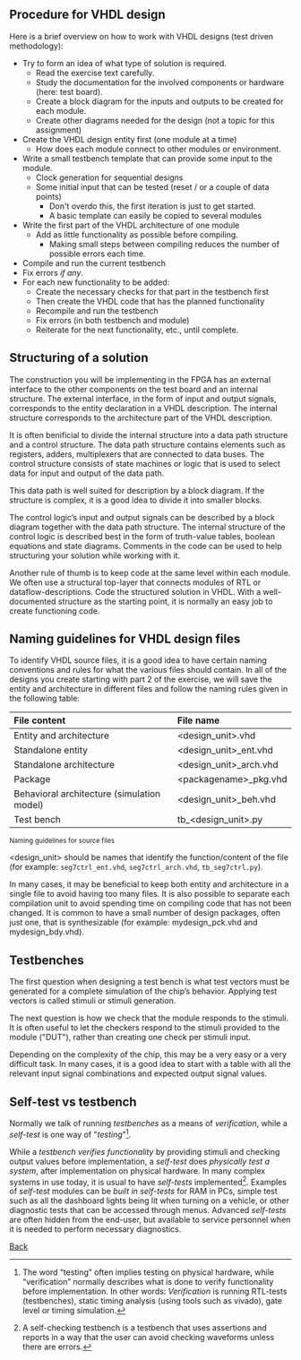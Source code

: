 ## Procedure for VHDL design
Here is a brief overview on how to work with VHDL designs (test driven methodology):

*	Try to form an idea of what type of solution is required.
    *	Read the exercise text carefully.
    *	Study the documentation for the involved components or hardware (here: test board).
    *	Create a block diagram for the inputs and outputs to be created for each module.
    *	Create other diagrams needed for the design (not a topic for this assignment)
*	Create the VHDL design entity first (one module at a time)
    * How does each module connect to other modules or environment. 
* Write a small testbench template that can provide some input to the module.  
    * Clock generation for sequential designs  
    * Some initial input that can be tested (reset / or a couple of data points)
        * Don't overdo this, the first iteration is just to get started.
        * A basic template can easily be copied to several modules
* Write the first part of the VHDL architecture of one module
    * Add as little functionality as possible before compiling.
        * Making small steps between compiling reduces the number of possible errors each time.
* Compile and run the current testbench
* Fix errors _if any_.
* For each new functionality to be added:
    * Create the necessary checks for that part in the testbench first
    * Then create the VHDL code that has the planned functionality
    * Recompile and run the testbench
    * Fix errors (in both testbench and module)
    * Reiterate for the next functionality, etc., until complete. 
 
## Structuring of a solution ##
The construction you will be implementing in the FPGA has an external interface to the other components on the test board and an internal structure. 
The external interface, in the form of input and output signals, corresponds to the entity declaration in a VHDL description. 
The internal structure corresponds to the architecture part of the VHDL description. 

It is often benificial to divide the internal structure into a data path structure and a control structure.
The data path structure contains elements such as registers, adders, multiplexers that are connected to data buses. 
The control structure consists of state machines or logic that is used to select data for input and output of the data path. 

This data path is well suited for description by a block diagram. 
If the structure is complex, it is a good idea to divide it into smaller blocks.

The control logic’s input and output signals can be described by a block diagram together with the data path structure. 
The internal structure of the control logic is described best in the form of truth-value tables, boolean equations and state diagrams. 
Comments in the code can be used to help structuring your solution while working with it.

Another rule of thumb is to keep code at the same level within each module. 
We often use a structural top-layer that connects modules of RTL or dataflow-descriptions. 
Code the structured solution in VHDL.
With a well-documented structure as the starting point, it is normally an easy job to create functioning code. 


## Naming guidelines for VHDL design files ##
To identify VHDL source files, it is a good idea to have certain naming conventions and rules for what the various files should contain. 
In all of the designs you create starting with part 2 of the exercise, we will save the entity and architecture in different files and follow the naming rules given in the following table:

| File content	| File name |
| :--- | :--- |
| Entity and architecture	| \<design_unit>.vhd |
| Standalone entity	| \<design_unit>_ent.vhd |
| Standalone architecture |	\<design_unit>_arch.vhd |
| Package	| \<packagename>_pkg.vhd |
| Behavioral architecture (simulation model)	| \<design_unit>_beh.vhd |
| Test bench  |	tb_\<design_unit>.py |

<sup>Naming guidelines for source files</sup>

<design_unit> should be names that identify the function/content of the file 
(for example: `seg7ctrl_ent.vhd`, `seg7ctrl_arch.vhd`, `tb_seg7ctrl.py`).  

In many cases, it may be beneficial to keep both entity and architecture in a single file to avoid having too many files. 
It is also possible to separate each compilation unit to avoid spending time on compiling code that has not been changed. 
It is common to have a small number of design packages, often just one, that is synthesizable (for example: mydesign_pck.vhd and mydesign_bdy.vhd). 

## Testbenches ##
The first question when designing a test bench is what test vectors must be generated for a complete simulation of the chip’s behavior.
Applying test vectors is called stimuli or stimuli generation.

The next question is how we check that the module responds to the stimuli. 
It is often useful to let the checkers respond to the stimuli provided to the module ("DUT"), rather than creating one check per stimuli input. 

Depending on the complexity of the chip, this may be a very easy or a very difficult task. 
In many cases, it is a good idea to start with a table with all the relevant input signal combinations and expected output signal values.

## Self-test vs testbench ##
Normally we talk of running _testbenches_ as a means of _verification_, while a _self-test_ is one way of "_testing_"[^1].

While a _testbench_ _verifies functionality_ by providing stimuli and checking output values before implementation, a _self-test_ does _physically test a system_, after implementation on physical hardware. 
In many complex systems in use today, it is usual to have _self-tests_ implemented[^2]. 
Examples of _self-test_ modules can be _built in self-tests_ for RAM in PCs, simple test such as all the dashboard lights being lit when turning on a vehicle, or other diagnostic tests that can be accessed through menus. 
Advanced _self-tests_ are often hidden from the end-user, but available to service personnel when it is needed to perform necessary diagnostics. 

[Back](readme.md)
 
[^1]: The word “testing” often implies testing on physical hardware, while “verification” normally describes what is done to verify functionality before implementation.
      In other words: _Verification_ is running RTL-tests (testbenches), static timing analysis (using tools such as vivado), gate level or timing simulation. 
[^2]: A self-checking testbench is a testbench that uses assertions and reports in a way that the user can avoid checking waveforms unless there are errors. 
